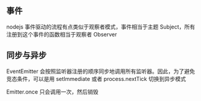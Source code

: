 ## 事件

nodejs 事件驱动的流程有点类似于观察者模式，事件相当于主题 Subject，所有注册到这个事件的函数相当于观察者 Observer

## 同步与异步

EventEmitter 会按照监听器注册的顺序同步地调用所有监听器。因此，为了避免竞态条件，可以是用 setImmediate 或者
process.nextTick 切换到异步模式

Emitter.once 只会调用一次，然后销毁
